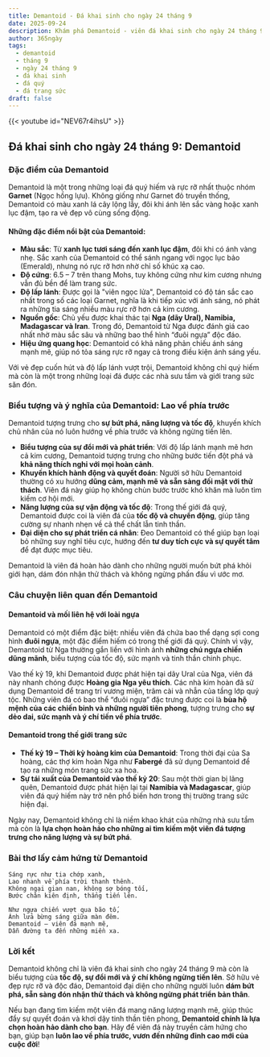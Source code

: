 ```yaml
---
title: Demantoid - Đá khai sinh cho ngày 24 tháng 9
date: 2025-09-24
description: Khám phá Demantoid - viên đá khai sinh cho ngày 24 tháng 9, biểu tượng của Lao về phía trước. Cùng tìm hiểu ý nghĩa sâu sắc của viên đá độc đáo này.
author: 365ngày
tags:
  - demantoid
  - tháng 9
  - ngày 24 tháng 9
  - đá khai sinh
  - đá quý
  - đá trang sức
draft: false
---
```


{{< youtube id="NEV67r4ihsU" >}}

## Đá khai sinh cho ngày 24 tháng 9: Demantoid

### Đặc điểm của Demantoid

Demantoid là một trong những loại đá quý hiếm và rực rỡ nhất thuộc nhóm **Garnet** (Ngọc hồng lựu). Không giống như Garnet đỏ truyền thống, Demantoid có màu xanh lá cây lộng lẫy, đôi khi ánh lên sắc vàng hoặc xanh lục đậm, tạo ra vẻ đẹp vô cùng sống động.

#### **Những đặc điểm nổi bật của Demantoid:**

- **Màu sắc**: Từ **xanh lục tươi sáng đến xanh lục đậm**, đôi khi có ánh vàng nhẹ. Sắc xanh của Demantoid có thể sánh ngang với ngọc lục bảo (Emerald), nhưng nó rực rỡ hơn nhờ chỉ số khúc xạ cao.
- **Độ cứng**: 6.5 – 7 trên thang Mohs, tuy không cứng như kim cương nhưng vẫn đủ bền để làm trang sức.
- **Độ lấp lánh**: Được gọi là "viên ngọc lửa", Demantoid có độ tán sắc cao nhất trong số các loại Garnet, nghĩa là khi tiếp xúc với ánh sáng, nó phát ra những tia sáng nhiều màu rực rỡ hơn cả kim cương.
- **Nguồn gốc**: Chủ yếu được khai thác tại **Nga (dãy Ural), Namibia, Madagascar và Iran**. Trong đó, Demantoid từ Nga được đánh giá cao nhất nhờ màu sắc sâu và những bao thể hình “đuôi ngựa” độc đáo.
- **Hiệu ứng quang học**: Demantoid có khả năng phản chiếu ánh sáng mạnh mẽ, giúp nó tỏa sáng rực rỡ ngay cả trong điều kiện ánh sáng yếu.

Với vẻ đẹp cuốn hút và độ lấp lánh vượt trội, Demantoid không chỉ quý hiếm mà còn là một trong những loại đá được các nhà sưu tầm và giới trang sức săn đón.

### Biểu tượng và ý nghĩa của Demantoid: Lao về phía trước

Demantoid tượng trưng cho **sự bứt phá, năng lượng và tốc độ**, khuyến khích chủ nhân của nó luôn hướng về phía trước và không ngừng tiến lên.

- **Biểu tượng của sự đổi mới và phát triển**: Với độ lấp lánh mạnh mẽ hơn cả kim cương, Demantoid tượng trưng cho những bước tiến đột phá và **khả năng thích nghi với mọi hoàn cảnh**.
- **Khuyến khích hành động và quyết đoán**: Người sở hữu Demantoid thường có xu hướng **dũng cảm, mạnh mẽ và sẵn sàng đối mặt với thử thách**. Viên đá này giúp họ không chùn bước trước khó khăn mà luôn tìm kiếm cơ hội mới.
- **Năng lượng của sự vận động và tốc độ**: Trong thế giới đá quý, Demantoid được coi là viên đá của **tốc độ và chuyển động**, giúp tăng cường sự nhanh nhẹn về cả thể chất lẫn tinh thần.
- **Đại diện cho sự phát triển cá nhân**: Đeo Demantoid có thể giúp bạn loại bỏ những suy nghĩ tiêu cực, hướng đến **tư duy tích cực và sự quyết tâm** để đạt được mục tiêu.

Demantoid là viên đá hoàn hảo dành cho những người muốn bứt phá khỏi giới hạn, dám đón nhận thử thách và không ngừng phấn đấu vì ước mơ.

### Câu chuyện liên quan đến Demantoid

#### **Demantoid và mối liên hệ với loài ngựa**

Demantoid có một điểm đặc biệt: nhiều viên đá chứa bao thể dạng sợi cong hình **đuôi ngựa**, một đặc điểm hiếm có trong thế giới đá quý. Chính vì vậy, Demantoid từ Nga thường gắn liền với hình ảnh **những chú ngựa chiến dũng mãnh**, biểu tượng của tốc độ, sức mạnh và tinh thần chinh phục.

Vào thế kỷ 19, khi Demantoid được phát hiện tại dãy Ural của Nga, viên đá này nhanh chóng được **Hoàng gia Nga yêu thích**. Các nhà kim hoàn đã sử dụng Demantoid để trang trí vương miện, trâm cài và nhẫn của tầng lớp quý tộc. Những viên đá có bao thể “đuôi ngựa” đặc trưng được coi là **bùa hộ mệnh của các chiến binh và những người tiên phong**, tượng trưng cho **sự dẻo dai, sức mạnh và ý chí tiến về phía trước**.

#### **Demantoid trong thế giới trang sức**

- **Thế kỷ 19 – Thời kỳ hoàng kim của Demantoid**: Trong thời đại của Sa hoàng, các thợ kim hoàn Nga như **Fabergé** đã sử dụng Demantoid để tạo ra những món trang sức xa hoa.
- **Sự tái xuất của Demantoid vào thế kỷ 20**: Sau một thời gian bị lãng quên, Demantoid được phát hiện lại tại **Namibia và Madagascar**, giúp viên đá quý hiếm này trở nên phổ biến hơn trong thị trường trang sức hiện đại.

Ngày nay, Demantoid không chỉ là niềm khao khát của những nhà sưu tầm mà còn là **lựa chọn hoàn hảo cho những ai tìm kiếm một viên đá tượng trưng cho năng lượng và sự bứt phá**.

### Bài thơ lấy cảm hứng từ Demantoid

```
Sáng rực như tia chớp xanh,  
Lao nhanh về phía trời thanh thênh.  
Không ngại gian nan, không sợ bóng tối,  
Bước chân kiên định, thẳng tiến lên.  

Như ngựa chiến vượt qua bão tố,  
Ánh lửa bừng sáng giữa màn đêm.  
Demantoid – viên đá mạnh mẽ,  
Dẫn đường ta đến những miền xa.  
```

### Lời kết

Demantoid không chỉ là viên đá khai sinh cho ngày 24 tháng 9 mà còn là biểu tượng của **tốc độ, sự đổi mới và ý chí không ngừng tiến lên**. Sở hữu vẻ đẹp rực rỡ và độc đáo, Demantoid đại diện cho những người luôn **dám bứt phá, sẵn sàng đón nhận thử thách và không ngừng phát triển bản thân**.

Nếu bạn đang tìm kiếm một viên đá mang năng lượng mạnh mẽ, giúp thúc đẩy sự quyết đoán và khơi dậy tinh thần tiên phong, **Demantoid chính là lựa chọn hoàn hảo dành cho bạn**. Hãy để viên đá này truyền cảm hứng cho bạn, giúp bạn **luôn lao về phía trước, vươn đến những đỉnh cao mới của cuộc đời**!
